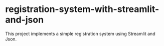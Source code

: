 # registration-system-with-streamlit-and-json
This project implements a simple registration system using Streamlit and Json.
